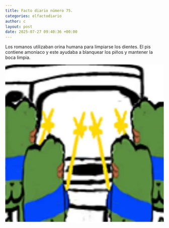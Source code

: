 ```yaml
---
title: Facto diario número 75.
categories: elfactodiario
author: c
layout: post
date: 2025-07-27 09:40:36 +00:00
---
```

Los romanos utilizaban orina humana para limpiarse los dientes. El pis contiene amoniaco y este ayudaba a blanquear los piños y mantener la boca limpia.

![2025_07_27_09_47_51_untitled-1.webp](assets/2025_07_27_09_47_51_untitled-1.webp)
